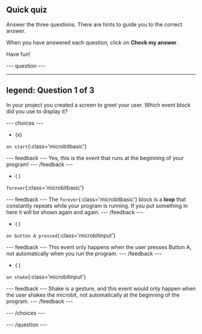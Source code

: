 ## Quick quiz

Answer the three questions. There are hints to guide you to the correct answer.

When you have answered each question, click on **Check my answer**.

Have fun!

\--- question ---

---

## legend: Question 1 of 3

In your project you created a screen to greet your user. Which event block did you use to display it?

\--- choices ---

- (x)

`on start`{:class='microbitbasic'}

\--- feedback ---
Yes, this is the event that runs at the beginning of your program!
\--- /feedback ---

- ( )

`forever`{:class='microbitbasic'}

\--- feedback ---
The `forever`{:class='microbitbasic'} block is a **loop** that constantly repeats while your program is running. If you put something in here it will be shown again and again.
\--- /feedback ---

- ( )

`on button A pressed`{:class='microbitinput'}

\--- feedback ---
This event only happens when the user presses Button A, not automatically when you run the program.
\--- /feedback ---

- ( )

`on shake`{:class='microbitinput'}

\--- feedback ---
Shake is a gesture, and this event would only happen when the user shakes the microbit, not automatically at the beginning of the program.
\--- /feedback ---

\--- /choices ---

\--- /question ---
